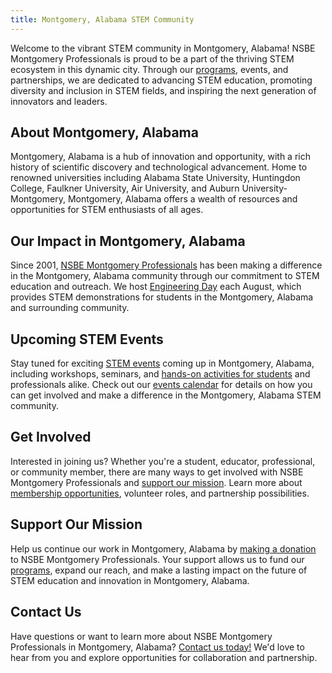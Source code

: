 ```yaml
---
title: Montgomery, Alabama STEM Community
---
```


Welcome to the vibrant STEM community in Montgomery, Alabama! NSBE Montgomery Professionals is proud to be a part of the thriving STEM ecosystem in this dynamic city. Through our [programs](/programs), events, and partnerships, we are dedicated to advancing STEM education, promoting diversity and inclusion in STEM fields, and inspiring the next generation of innovators and leaders.

## About Montgomery, Alabama

Montgomery, Alabama is a hub of innovation and opportunity, with a rich history of scientific discovery and technological advancement. Home to renowned universities including Alabama State University, Huntingdon College, Faulkner University, Air University, and Auburn University-Montgomery, Montgomery, Alabama offers a wealth of resources and opportunities for STEM enthusiasts of all ages.

## Our Impact in Montgomery, Alabama

Since 2001, [NSBE Montgomery Professionals](/) has been making a difference in the Montgomery, Alabama community through our commitment to STEM education and outreach. We host [Engineering Day](/eday) each August, which provides STEM demonstrations for students in the Montgomery, Alabama and surrounding community.

## Upcoming STEM Events

Stay tuned for exciting 
<a href=”/events” target=”_blank”>STEM events</a> coming up in Montgomery, Alabama, including workshops, seminars, and [hands-on activities for students](/projects) and professionals alike. Check out our 
<a href=”/events” target=”_blank”>events calendar</a> for details on how you can get involved and make a difference in the Montgomery, Alabama STEM community.

## Get Involved

Interested in joining us? Whether you're a student, educator, professional, or community member, there are many ways to get involved with NSBE Montgomery Professionals and [support our mission](/support). Learn more about [membership opportunities](/membership), volunteer roles, and partnership possibilities.

## Support Our Mission

Help us continue our work in Montgomery, Alabama by [making a donation](/support) to NSBE Montgomery Professionals. Your support allows us to fund our [programs](/programs), expand our reach, and make a lasting impact on the future of STEM education and innovation in Montgomery, Alabama.

## Contact Us

Have questions or want to learn more about NSBE Montgomery Professionals in Montgomery, Alabama? [Contact us today!](/contact) We'd love to hear from you and explore opportunities for collaboration and partnership.